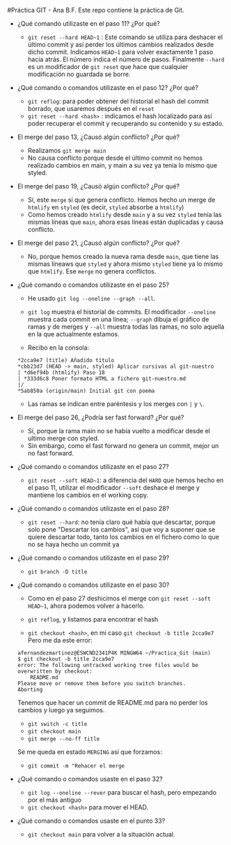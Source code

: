 #Práctica GIT - Ana B.F.
Este repo contiene la práctica de Git.

- ¿Qué comando utilizaste en el paso 11? ¿Por qué?

    * `git reset --hard HEAD~1` :  Este comando se utiliza para deshacer el último commit y así perder los últimos cambios realizados desde dicho commit. 
    Indicamos `HEAD~1` para volver exactamente 1 paso hacia atrás. El número indica el número de pasos. Finalmente `--hard` es un modificador de `git reset` que hace que cualquier modificación no guardada se borre. 

- ¿Qué comando o comandos utilizaste en el paso 12? ¿Por qué?

    * `git reflog`: para poder obtener del historial el hash del commit borrado, que usaremos después en el `reset`
    * `git reset --hard <hash>` : indicamos el hash localizado para así poder recuperar el commit y recuperando su contenido y su estado.

- El merge del paso 13, ¿Causó algún conflicto? ¿Por qué?

    * Realizamos `git merge main`
    * No causa conflicto porque desde el último commit no hemos realizado cambios en main, y main a su vez ya tenía lo mismo que styled.

- El merge del paso 19, ¿Causó algún conflicto? ¿Por qué?

    * Sí, este `merge` sí que genera conflicto. Hemos hecho un merge de `htmlify` en `styled` (es decir, `styled` absorbe a `htmlify`)
    * Como hemos creado `htmlify` desde `main` y a su vez `styled` tenía las mismas líneas que `main`, ahora esas líneas están duplicadas y causa conflicto.

- El merge del paso 21, ¿Causó algún conflicto? ¿Por qué?

    * No, porque hemos creado la nueva rama desde `main`, que tiene las mismas líneaws que `styled` y ahora mismo `styled` tiene ya lo mismo que `htmlify`. 
    Ese `merge` no genera conflictos.

- ¿Qué comando o comandos utilizaste en el paso 25?

    * He usado `git log --oneline --graph --all`. 
    
    * `git log` muestra el historial de commits. 
    El modificador `--oneline` muestra cada commit en una línea; `--graph` dibuja el gráfico de ramas y de merges y `--all` muestra todas las ramas, no solo aquella en la que actualmente estamos.

    * Recibo en la consola:
    ```
    *2cca9e7 (title) Añadido título
    *cbb23d7 (HEAD -> main, styled) Aplicar cursivas al git-nuestro
    | *d6ef94b (htmlify) Paso 18
    | *333d6c8 Poner formato HTML a fichero git-nuestro.md
    |/
    *5ab850a (origin/main) Initial git con poema
    ```
    * Las ramas se indican entre paréntesis y los merges con `|` y `\`.

- El merge del paso 26, ¿Podría ser fast forward? ¿Por qué?
    
    * Sí, porque la rama main no se había vuelto a modificar desde el ultimo merge con styled. 
    * Sin embargo, como el fast forward no genera un commit, mejor un no fast forward. 
    
- ¿Qué comando o comandos utilizaste en el paso 27?

    * `git reset --soft HEAD~1`: a diferencia del `HARD` que hemos hecho en el paso 11, utilizar el modificador `--soft` deshace el merge y mantiene los cambios en el working copy.

- ¿Qué comando o comandos utilizaste en el paso 28?

    * `git reset --hard`: no tenía claro qué había que descartar, porque solo pone "Descartar los cambios", así que voy a suponer que se quiere descartar todo, tanto los cambios en el fichero como lo que no se haya hecho un commit ya

- ¿Qué comando o comandos utilizaste en el paso 29?

    * `git branch -D title`

- ¿Qué comando o comandos utilizaste en el paso 30?

    * Como en el paso 27 deshicimos el merge con `git reset --soft HEAD~1`, ahora podemos volver a hacerlo.

    * `git reflog`, y listamos para encontrar el hash
    * `git checkout <hash>`, en mi caso `git checkout -b title 2cca9e7`
    Pero me da este error:

    ```
    afernandezmartinez@ESWCND2341P4K MINGW64 ~/Practica_Git (main)
    $ git checkout -b title 2cca9e7
    error: The following untracked working tree files would be overwritten by checkout:
        README.md
    Please move or remove them before you switch branches.
    Aborting
   ```
    Tenemos que hacer un commit de README.md para no perder los cambios y luego ya seguimos.

    * `git switch -c title` 
    * `git checkout main` 
    * `git merge --no-ff title`
    
    Se me queda en estado `MERGING` así que forzamos:
    * `git commit -m "Rehacer el merge`

- ¿Qué comando o comandos usaste en el paso 32?

    * `git log --oneline --rever` para buscar el hash, pero empezando por el más antiguo
    * `git checkout <hash>` para mover el HEAD.

- ¿Qué comando o comandos usaste en el punto 33?

    * `git checkout main` para volver a la situación actual.
